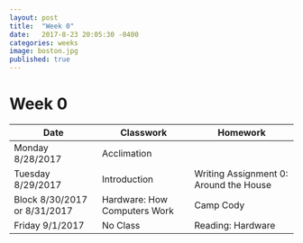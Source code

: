 ```yaml
---
layout: post
title:  "Week 0"
date:   2017-8-23 20:05:30 -0400
categories: weeks
image: boston.jpg
published: true
---
```


# Week 0

|Date|Classwork|Homework|
|--|--|--|
|Monday 8/28/2017|Acclimation||
|Tuesday 8/29/2017|Introduction|Writing Assignment 0: Around the House|
|Block 8/30/2017 or 8/31/2017|Hardware: How Computers Work|Camp Cody|
|Friday 9/1/2017|No Class|Reading: Hardware|
